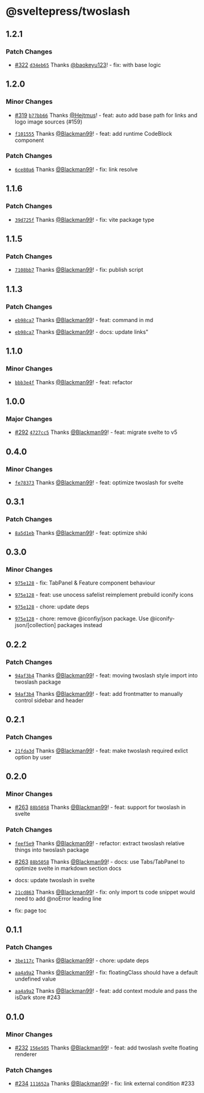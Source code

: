 # @sveltepress/twoslash

## 1.2.1

### Patch Changes

- [#322](https://github.com/SveltePress/sveltepress/pull/322) [`d34eb65`](https://github.com/SveltePress/sveltepress/commit/d34eb65fbdcbd7c6308461fe0f2534dd8bb4f4d8) Thanks [@baokeyu123](https://github.com/baokeyu123)! - fix: with base logic

## 1.2.0

### Minor Changes

- [#319](https://github.com/SveltePress/sveltepress/pull/319) [`b77bb66`](https://github.com/SveltePress/sveltepress/commit/b77bb66b74ba73d2419231e1075e9b6a7988f532) Thanks [@Hejtmus](https://github.com/Hejtmus)! - feat: auto add base path for links and logo image sources (#159)

- [`f101555`](https://github.com/SveltePress/sveltepress/commit/f101555922d9dc7515ea3e5ad10bdadf139125bf) Thanks [@Blackman99](https://github.com/Blackman99)! - feat: add runtime CodeBlock component

### Patch Changes

- [`6ce80a6`](https://github.com/SveltePress/sveltepress/commit/6ce80a66ac84eff6cbba1bc46dcdabe04ffb75d7) Thanks [@Blackman99](https://github.com/Blackman99)! - fix: link resolve

## 1.1.6

### Patch Changes

- [`39d725f`](https://github.com/SveltePress/sveltepress/commit/39d725ff281a9b6ea4c7a61ec9254309cba4eb7f) Thanks [@Blackman99](https://github.com/Blackman99)! - fix: vite package type

## 1.1.5

### Patch Changes

- [`7108bb7`](https://github.com/SveltePress/sveltepress/commit/7108bb79384823a95b93139ca1d0485f6c9d71eb) Thanks [@Blackman99](https://github.com/Blackman99)! - fix: publish script

## 1.1.3

### Patch Changes

- [`eb98ca7`](https://github.com/SveltePress/sveltepress/commit/eb98ca7d5da326f1487d4354729fd21e5cf12b58) Thanks [@Blackman99](https://github.com/Blackman99)! - feat: command in md

- [`eb98ca7`](https://github.com/SveltePress/sveltepress/commit/eb98ca7d5da326f1487d4354729fd21e5cf12b58) Thanks [@Blackman99](https://github.com/Blackman99)! - docs: update links"

## 1.1.0

### Minor Changes

- [`bbb3e4f`](https://github.com/SveltePress/sveltepress/commit/bbb3e4fa857f2d0c9e8b03828f1313b1dda66cb3) Thanks [@Blackman99](https://github.com/Blackman99)! - feat: refactor

## 1.0.0

### Major Changes

- [#292](https://github.com/SveltePress/sveltepress/pull/292) [`4727cc5`](https://github.com/SveltePress/sveltepress/commit/4727cc54d85623783e3c4a8c23a797473b504d02) Thanks [@Blackman99](https://github.com/Blackman99)! - feat: migrate svelte to v5

## 0.4.0

### Minor Changes

- [`fe78373`](https://github.com/SveltePress/sveltepress/commit/fe78373ebe3c6593a675c0bc89a66f6c8eb59da2) Thanks [@Blackman99](https://github.com/Blackman99)! - feat: optimize twoslash for svelte

## 0.3.1

### Patch Changes

- [`8a5d1eb`](https://github.com/SveltePress/sveltepress/commit/8a5d1eb154f7b0a91573319d78e3ac228b7f35c8) Thanks [@Blackman99](https://github.com/Blackman99)! - feat: optimize shiki

## 0.3.0

### Minor Changes

- [`975e128`](https://github.com/SveltePress/sveltepress/commit/975e12816d1a7560f7768bb0248062a75d310ddb) - fix: TabPanel & Feature component behaviour

- [`975e128`](https://github.com/SveltePress/sveltepress/commit/975e12816d1a7560f7768bb0248062a75d310ddb) - feat: use unocess safelist reimplement prebuild iconify icons

- [`975e128`](https://github.com/SveltePress/sveltepress/commit/975e12816d1a7560f7768bb0248062a75d310ddb) - chore: update deps

- [`975e128`](https://github.com/SveltePress/sveltepress/commit/975e12816d1a7560f7768bb0248062a75d310ddb) - chore: remove @iconfiy/json package. Use @iconify-json/[collection] packages instead

## 0.2.2

### Patch Changes

- [`94af3b4`](https://github.com/SveltePress/sveltepress/commit/94af3b4ae6f7be2f0b916048ac5fc14c529b29b7) Thanks [@Blackman99](https://github.com/Blackman99)! - feat: moving twoslash style import into twoslash package

- [`94af3b4`](https://github.com/SveltePress/sveltepress/commit/94af3b4ae6f7be2f0b916048ac5fc14c529b29b7) Thanks [@Blackman99](https://github.com/Blackman99)! - feat: add frontmatter to manually control sidebar and header

## 0.2.1

### Patch Changes

- [`21fda3d`](https://github.com/SveltePress/sveltepress/commit/21fda3daebbf250c24618c135fd82bb630f33875) Thanks [@Blackman99](https://github.com/Blackman99)! - feat: make twoslash required exlict option by user

## 0.2.0

### Minor Changes

- [#263](https://github.com/SveltePress/sveltepress/pull/263) [`88b5058`](https://github.com/SveltePress/sveltepress/commit/88b5058c806ea268b412679aa60e1524107d879f) Thanks [@Blackman99](https://github.com/Blackman99)! - feat: support for twoslash in svelte

### Patch Changes

- [`feef5e9`](https://github.com/SveltePress/sveltepress/commit/feef5e9e6fb0d9979ec5a4bac59395fbf09cf603) Thanks [@Blackman99](https://github.com/Blackman99)! - refactor: extract twoslash relative things into twoslash package

- [#263](https://github.com/SveltePress/sveltepress/pull/263) [`88b5058`](https://github.com/SveltePress/sveltepress/commit/88b5058c806ea268b412679aa60e1524107d879f) Thanks [@Blackman99](https://github.com/Blackman99)! - docs: use Tabs/TabPanel to optimize svelte in markdown section docs

- docs: update twoslash in svelte

- [`21cd863`](https://github.com/SveltePress/sveltepress/commit/21cd863ce92786ea1820a292e247371c30aef2bd) Thanks [@Blackman99](https://github.com/Blackman99)! - fix: only import ts code snippet would need to add @noError leading line

- fix: page toc

## 0.1.1

### Patch Changes

- [`3be117c`](https://github.com/SveltePress/sveltepress/commit/3be117c342d59b409377e3e93caa15a31e802afe) Thanks [@Blackman99](https://github.com/Blackman99)! - chore: update deps

- [`aa4a9a2`](https://github.com/SveltePress/sveltepress/commit/aa4a9a2cacc40f65eca4e074817cb97dc7812fbb) Thanks [@Blackman99](https://github.com/Blackman99)! - fix: floatingClass should have a default undefined value

- [`aa4a9a2`](https://github.com/SveltePress/sveltepress/commit/aa4a9a2cacc40f65eca4e074817cb97dc7812fbb) Thanks [@Blackman99](https://github.com/Blackman99)! - feat: add context module and pass the isDark store #243

## 0.1.0

### Minor Changes

- [#232](https://github.com/SveltePress/sveltepress/pull/232) [`156e505`](https://github.com/SveltePress/sveltepress/commit/156e505cc7b99dcf0cf1149e27757f664bcf45c1) Thanks [@Blackman99](https://github.com/Blackman99)! - feat: add twoslash svelte floating renderer

### Patch Changes

- [#234](https://github.com/SveltePress/sveltepress/pull/234) [`111652a`](https://github.com/SveltePress/sveltepress/commit/111652a259e9a2fab7523b93428afda656a3b109) Thanks [@Blackman99](https://github.com/Blackman99)! - fix: link external condition #233
